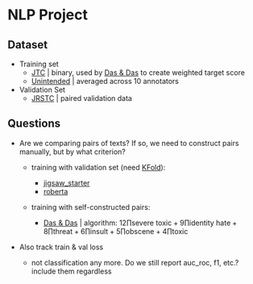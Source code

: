 # NLP Project
## Dataset
- Training set
    - [JTC](https://www.kaggle.com/competitions/jigsaw-toxic-comment-classification-challenge/data?select=test.csv.zip) | binary, used by [Das & Das](https://arxiv.org/pdf/2206.13284.pdf) to create weighted target score
    - [Unintended](https://www.kaggle.com/competitions/jigsaw-unintended-bias-in-toxicity-classification/data) | averaged across 10 annotators
- Validation Set
    - [JRSTC](https://www.kaggle.com/competitions/jigsaw-toxic-severity-rating/data) | paired validation data

## Questions
- Are we comparing pairs of texts? If so, we need to construct pairs manually, but by what criterion?
    - training with validation set (need [KFold](https://scikit-learn.org/stable/modules/generated/sklearn.model_selection.StratifiedKFold.html)): 
        - [jigsaw_starter](https://www.kaggle.com/code/debarshichanda/pytorch-w-b-jigsaw-starter/notebook)
        - [roberta](https://www.kaggle.com/code/manabendrarout/pytorch-roberta-ranking-baseline-jrstc-train)
    
    - training with self-constructed pairs: 
        - [Das & Das](https://arxiv.org/pdf/2206.13284.pdf) | algorithm: $12 \prod \text{severe toxic} + 9 \prod \text{identity hate} + 8 \prod \text{threat} + 6 \prod \text{insult} + 5 \prod \text{obscene} + 4 \prod \text{toxic}$
        
- Also track train & val loss
    - not classification any more. Do we still report auc_roc, f1, etc.? include them regardless